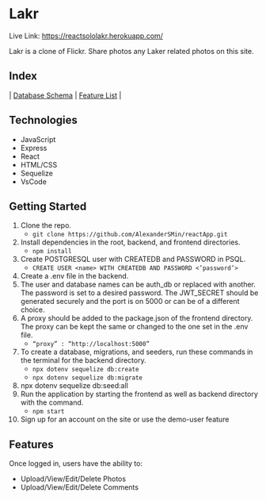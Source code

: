 # Lakr

Live Link: https://reactsololakr.herokuapp.com/

Lakr is a clone of Flickr.
Share photos any Laker related photos on this site.

## Index
| [Database Schema](https://github.com/AlexanderSMin/reactApp/wiki/Database-Schema) | [Feature List](https://github.com/AlexanderSMin/reactApp/wiki/Feature-List) |

## Technologies

- JavaScript
- Express
- React
- HTML/CSS
- Sequelize
- VsCode


## Getting Started

1. Clone the repo.
     - `git clone https://github.com/AlexanderSMin/reactApp.git`
2. Install dependencies in the root, backend, and frontend directories.
     - `npm install`
3. Create POSTGRESQL user with CREATEDB and PASSWORD in PSQL.
     - `CREATE USER <name> WITH CREATEDB AND PASSWORD <’password’>`
4. Create a .env file in the backend.
5. The user and database names can be auth_db or replaced with another. The password is set to a desired password. The JWT_SECRET should be generated securely and the port is on 5000 or can be of a different choice.
6. A proxy should be added to the package.json of the frontend directory. The proxy can be kept the same or changed to the one set in the .env file.
     - `“proxy” : “http://localhost:5000”`
7. To create a database, migrations, and seeders, run these commands in the terminal for the backend directory.
     - `npx dotenv sequelize db:create`
     - `npx dotenv sequelize db:migrate`
8. npx dotenv sequelize db:seed:all
9. Run the application by starting the frontend as well as backend directory with the command.
     - `npm start`
10. Sign up for an account on the site or use the demo-user feature


## Features

Once logged in, users have the ability to:

- Upload/View/Edit/Delete Photos
- Upload/View/Edit/Delete Comments
